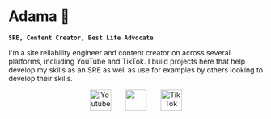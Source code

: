 <head>
    <link rel="stylesheet" href="https://kit.fontawesome.com/f0a6d108e3.css" crossorigin="anonymous">
</head>

# Adama 👋

**`SRE, Content Creator, Best Life Advocate`**

I'm a site reliability engineer and content creator on across several platforms, including YouTube and TikTok. I build projects here that help develop my skills as an SRE as well as use for examples by others looking to develop their skills. 

<p align="center">
  <a href="https://www.youtube.com/c/adamatalkstech"><img width="42px" alt="Youtube" title="Youtube" src="https://i.imgur.com/qiXu7b2.png"/></a>
  &#8287;&#8287;&#8287;&#8287;&#8287;
  <a href="https://discord.gg/UmUdkyETww" alt="Discord" title="Our Tech Journey Server"><img width="42px" src="https://i.imgur.com/OViZO8J.png"/></a>
  &#8287;&#8287;&#8287;&#8287;&#8287;
  <a href="https://tiktok.com/@adamalorna"><img width="42px" alt="TikTok" title="TikTok" src=""></a>
</p>

